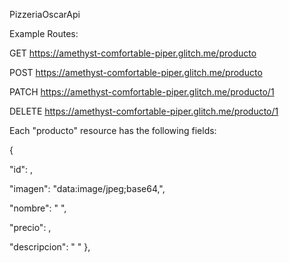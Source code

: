PizzeriaOscarApi

Example Routes:

GET https://amethyst-comfortable-piper.glitch.me/producto

POST https://amethyst-comfortable-piper.glitch.me/producto

PATCH https://amethyst-comfortable-piper.glitch.me/producto/1

DELETE https://amethyst-comfortable-piper.glitch.me/producto/1

Each "producto" resource has the following fields:

{

"id":  ,

"imagen": "data:image/jpeg;base64,",

"nombre": " ",

"precio":  ,

"descripcion": " "
},